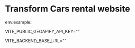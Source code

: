 # Transform Cars rental website

env.example:

VITE_PUBLIC_GEOAPIFY_API_KEY=""

VITE_BACKEND_BASE_URL=""
